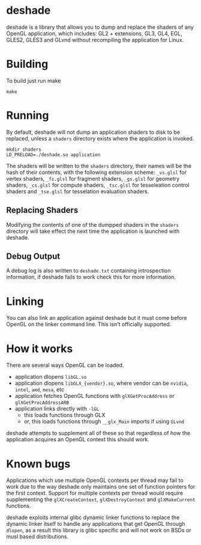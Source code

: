 # deshade

deshade is a library that allows you to dump and replace the shaders of
any OpenGL application, which includes: GL2 + extensions, GL3, GL4, EGL,
GLES2, GLES3 and GLvnd without recompiling the application for Linux.

# Building
To build just run make
```
make
```

# Running
By default, deshade will not dump an application shaders to disk to
be replaced, unless a `shaders` directory exists where the application
is invoked.

```
mkdir shaders
LD_PRELOAD=./deshade.so application
```

The shaders will be written to the `shaders` directory, their names
will be the hash of their contents, with the following extension scheme:
`_vs.glsl` for vertex shaders, `_fs.glsl` for fragment shaders, `_gs.glsl`
for geometry shaders, `_cs.glsl` for compute shaders, `_tsc.glsl` for
tesseleation control shaders and `_tse.glsl` for tesselation evaluation
shaders.

## Replacing Shaders
Modifying the contents of one of the dumpped shaders in the `shaders`
directory will take effect the next time the application is launched
with deshade.

## Debug Output
A debug log is also written to `deshade.txt` containing introspection
information, if deshade fails to work check this for more information.

# Linking
You can also link an application against deshade but it must come before
OpenGL on the linker command line. This isn't officially supported.

# How it works
There are several ways OpenGL can be loaded.

* application dlopens `libGL.so`
* application dlopens `libGLX_{vendor}.so`, where vendor can be `nvidia`, `intel`, `amd`, `mesa`, etc
* application fetches OpenGL functions with `glXGetProcAddress` or `glXGetProcAddressARB`
* application links directly with `-lGL`
  * this loads functions through GLX
  * or, this loads functions through `__glx_Main` imports if using `GLvnd`

deshade attempts to supplement all of these so that regardless of how
the application acquires an OpenGL context this should work.

# Known bugs
Applications which use multiple OpenGL contexts per thread may fail to
work due to the way deshade only maintains one set of function pointers
for the first context. Support for multiple contexts per thread would
require supplementing the `glXCreateContext`, `glXDestroyContext` and
`glXMakeCurrent` functions.

deshade exploits internal glibc dynamic linker functions to replace the
dynamic linker itself to handle any applications that get OpenGL
through `dlopen`, as a result this library is glibc specific and will
not work on BSDs or musl based distributions.
